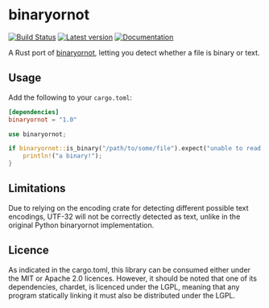 binaryornot
===========

[![Build Status](https://travis-ci.org/keirlawson/binaryornot.svg?branch=master)](https://travis-ci.org/keirlawson/binaryornot)
[![Latest version](https://img.shields.io/crates/v/binaryornot.svg)](https://crates.io/crates/binaryornot)
[![Documentation](https://docs.rs/binaryornot/badge.svg)](https://docs.rs/binaryornot)

A Rust port of [binaryornot](https://github.com/audreyr/binaryornot), 
letting you detect whether a file is binary or text.

## Usage

Add the following to your `cargo.toml`:

```toml
[dependencies]
binaryornot = "1.0"
```

```rust
use binaryornot;

if binaryornot::is_binary("/path/to/some/file").expect("unable to read file") {
    println!("a binary!");
}
```

## Limitations

Due to relying on the encoding crate for detecting different possible 
text encodings, UTF-32 will not be correctly detected as text, unlike 
in the original Python binaryornot implementation.

## Licence
As indicated in the cargo.toml, this library can be consumed either under 
the MIT or Apache 2.0 licences.  However, it should be noted that one of 
its dependencies, chardet, is licenced under the LGPL, meaning that any 
program statically linking it must also be distributed under the LGPL.